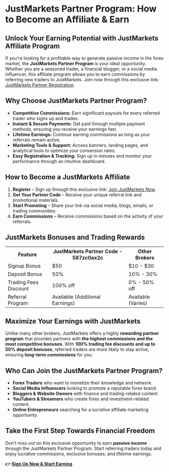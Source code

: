  <h1>JustMarkets Partner Program: How to Become an Affiliate & Earn</h1>
    <h2>Unlock Your Earning Potential with JustMarkets Affiliate Program</h2>
    <p>If you're looking for a profitable way to generate passive income in the forex market, the <strong>JustMarkets Partner Program</strong> is your ideal opportunity. Whether you are a seasoned trader, a financial blogger, or a social media influencer, this affiliate program allows you to earn commissions by referring new traders to JustMarkets. Join now through this exclusive link: <a href="https://one.justmarkets.link/a/587zc0ax2c" target="_blank">JustMarkets Partner Registration</a>.</p>
    <h2>Why Choose JustMarkets Partner Program?</h2>
    <ul>
        <li><strong>Competitive Commissions:</strong> Earn significant payouts for every referred trader who signs up and trades.</li>
        <li><strong>Instant & Secure Payments:</strong> Get paid through multiple payment methods, ensuring you receive your earnings fast.</li>
        <li><strong>Lifetime Earnings:</strong> Continue earning commissions as long as your referrals remain active.</li>
        <li><strong>Marketing Tools & Support:</strong> Access banners, landing pages, and analytical tools to optimize your conversion rates.</li>
        <li><strong>Easy Registration & Tracking:</strong> Sign up in minutes and monitor your performance through an intuitive dashboard.</li>
    </ul>
    <h2>How to Become a JustMarkets Affiliate</h2>
    <ol>
        <li><strong>Register</strong> – Sign up through this exclusive link: <a href="https://one.justmarkets.link/a/587zc0ax2c" target="_blank">Join JustMarkets Now</a>.</li>
        <li><strong>Get Your Partner Code</strong> – Receive your unique referral link and promotional materials.</li>
        <li><strong>Start Promoting</strong> – Share your link via social media, blogs, emails, or trading communities.</li>
        <li><strong>Earn Commissions</strong> – Receive commissions based on the activity of your referrals.</li>
    </ol>
    <h2>JustMarkets Bonuses and Trading Rewards</h2>
    <table>
        <tr>
            <th>Feature</th>
            <th>JustMarkets Partner Code - 587zc0ax2c</th>
            <th>Other Brokers</th>
        </tr>
        <tr>
            <td>Signup Bonus</td>
            <td>$50</td>
            <td>$10 - $30</td>
        </tr>
        <tr>
            <td>Deposit Bonus</td>
            <td>50%</td>
            <td>10% - 30%</td>
        </tr>
        <tr>
            <td>Trading Fees Discount</td>
            <td>100% off</td>
            <td>0% - 50% off</td>
        </tr>
        <tr>
            <td>Referral Program</td>
            <td>Available (Additional Earnings)</td>
            <td>Available (Varies)</td>
        </tr>
    </table>
    <h2>Maximize Your Earnings with JustMarkets</h2>
    <p>Unlike many other brokers, JustMarkets offers a highly <strong>rewarding partner program</strong> that provides partners with <strong>the highest commissions and the most competitive bonuses</strong>. With <strong>100% trading fee discounts and up to 50% deposit bonuses</strong>, referred traders are more likely to stay active, ensuring <strong>long-term commissions</strong> for you.</p>
    <h2>Who Can Join the JustMarkets Partner Program?</h2>
    <ul>
        <li><strong>Forex Traders</strong> who want to monetize their knowledge and network.</li>
        <li><strong>Social Media Influencers</strong> looking to promote a reputable forex brand.</li>
        <li><strong>Bloggers & Website Owners</strong> with finance and trading-related content.</li>
        <li><strong>YouTubers & Streamers</strong> who create forex and investment-related content.</li>
        <li><strong>Online Entrepreneurs</strong> searching for a lucrative affiliate marketing opportunity.</li>
    </ul>
    <h2>Take the First Step Towards Financial Freedom</h2>
    <p>Don’t miss out on this exclusive opportunity to earn <strong>passive income</strong> through the JustMarkets Partner Program. Start referring traders today and enjoy lucrative commissions, exclusive bonuses, and lifetime earnings.</p>
    <p><strong>👉 <a href="https://one.justmarkets.link/a/587zc0ax2c" target="_blank">Sign Up Now & Start Earning</a></strong></p>
</body>
</html>
